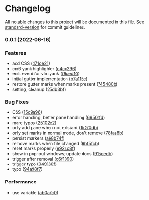 # Changelog

All notable changes to this project will be documented in this file. See [standard-version](https://github.com/conventional-changelog/standard-version) for commit guidelines.

### 0.0.1 (2022-06-16)


### Features

* add CSS ([d71ce21](https://github.com/kometenstaub/obsidian-vim-gutter-marker/commit/d71ce212743d98c39bc4147e3844c0f99f32e14a))
* cm6 yank highlighter ([c4cc296](https://github.com/kometenstaub/obsidian-vim-gutter-marker/commit/c4cc296623ad512023b10525b5ed6a60622d575e))
* emit event for vim yank ([f9ced10](https://github.com/kometenstaub/obsidian-vim-gutter-marker/commit/f9ced10f75f614ddc381f341652d9e912808bf8b))
* initial gutter implementation ([b7a115c](https://github.com/kometenstaub/obsidian-vim-gutter-marker/commit/b7a115c495c217754cf7c6d6a4de16911355c5a9))
* restore gutter marks when marks present ([745480b](https://github.com/kometenstaub/obsidian-vim-gutter-marker/commit/745480b2d94c1fb6cc432e46b2fd5b5d15276f39))
* setting, cleanup ([25db3bf](https://github.com/kometenstaub/obsidian-vim-gutter-marker/commit/25db3bfba4db8684dd431c86782907bc1a7015eb))


### Bug Fixes

* CSS ([15c9a96](https://github.com/kometenstaub/obsidian-vim-gutter-marker/commit/15c9a96bd7582db1fe98feb3d10c733979ee6c52))
* error handling, better pane handling ([69501fd](https://github.com/kometenstaub/obsidian-vim-gutter-marker/commit/69501fd8fbc4ed9dc4beb1d1fedf4a2f954608ce))
* more typos ([25102e2](https://github.com/kometenstaub/obsidian-vim-gutter-marker/commit/25102e29cb728038cb8dd6710c6040c844e53648))
* only add pane when not existant ([1b2f0db](https://github.com/kometenstaub/obsidian-vim-gutter-marker/commit/1b2f0db6f47e5ef5c1440d14877114346a1a9cd6))
* only set marks in normal mode, don't remove ([78faa8b](https://github.com/kometenstaub/obsidian-vim-gutter-marker/commit/78faa8bf7a30050ca3798cd28aa095b71dd6235e))
* persist markers ([a68b74f](https://github.com/kometenstaub/obsidian-vim-gutter-marker/commit/a68b74f2d19c47712acd9859ae3557a461e26673))
* remove marks when file changed ([6bf5fcb](https://github.com/kometenstaub/obsidian-vim-gutter-marker/commit/6bf5fcbc6e3b0ef17b71f83418bef923e810cd31))
* reset marks properly ([e924c8f](https://github.com/kometenstaub/obsidian-vim-gutter-marker/commit/e924c8f9a64806af7548848fb3192df5ac6b0efe))
* show in pop-out windows; update docs ([915cedb](https://github.com/kometenstaub/obsidian-vim-gutter-marker/commit/915cedb89d8f878ecdcb5af466ef4edcea63a870))
* trigger after removal ([c6f1090](https://github.com/kometenstaub/obsidian-vim-gutter-marker/commit/c6f1090a7c2637fdc2df912663897ddaccc864ae))
* trigger typo ([949180f](https://github.com/kometenstaub/obsidian-vim-gutter-marker/commit/949180f9feeded4afd7379ad5ef2bf5f948f074f))
* typo ([94a98f7](https://github.com/kometenstaub/obsidian-vim-gutter-marker/commit/94a98f7831d47aef23f740b8814b4d04958d04a3))


### Performance

* use variable ([ab0a7c0](https://github.com/kometenstaub/obsidian-vim-gutter-marker/commit/ab0a7c00674d6aa7d99f05400cbd851cf0e6b2e4))
